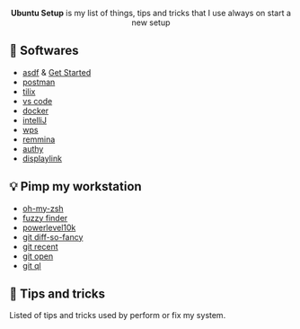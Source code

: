 <p align="center">
  <b>Ubuntu Setup</b> is my list of things, tips and tricks that I use always on 
  start a new setup
</p>

## 🎯 Softwares

-   [asdf](https://github.com/asdf-vm/asdf) & [Get Started](https://asdf-vm.com/#/core-manage-asdf)
-   [postman](https://www.postman.com/)
-   [tilix](https://gnunn1.github.io/tilix-web/)
-   [vs code](https://code.visualstudio.com/)
-   [docker](https://www.digitalocean.com/community/tutorials/how-to-install-and-use-docker-on-ubuntu-20-04-pt)
-   [intelliJ](https://www.jetbrains.com/pt-br/idea/)
-   [wps](https://linux.wps.com/)
-   [remmina](https://remmina.org/)
-   [authy](https://authy.com/)
-   [displaylink](https://www.displaylink.com/downloads/ubuntu)
## 💡 Pimp my workstation

-   [oh-my-zsh](https://ohmyz.sh/)
-   [fuzzy finder](https://github.com/junegunn/fzf)
-   [powerlevel10k](https://github.com/romkatv/powerlevel10k)
-   [git diff-so-fancy](https://github.com/so-fancy/diff-so-fancy)
-   [git recent](https://github.com/paulirish/git-recent)
-   [git open](https://github.com/paulirish/git-open)
-   [git ql](https://github.com/filhodanuvem/gitql)

## 👀 Tips and tricks

Listed of tips and tricks used by perform or fix my system.
